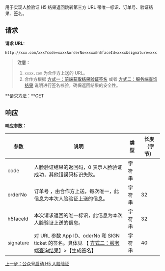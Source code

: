 用于实现人脸验证 H5 结果返回跳转第三方 URL 带唯一标识、订单号、验证结果、签名。

## 请求

**请求 URL:** 

```
http://xxx.com/xxx?code=xxxx&orderNo=xxxx&h5faceId=xxxx&signature=xxx
```

>**注意：**
>    1. `xxxx.com` 为合作方上送的 URL。
>    2. 合作方根据 [方式一：前端获取结果验证签名](/document/product/655/13835) 或者 [方式二：服务端查询结果](/document/product/655/13836) 说明进行签名校验，确保返回结果的安全性。

**请求方法：**GET

## 响应

**响应参数：**

| 参数        | 说明                                       | 类型   | 长度（字节） |
| --------- | ---------------------------------------- | ---- | ------ |
| code      | 人脸验证结果的返回码，0 表示人脸验证成功，其他错误码标识失败。         | 字符串  |        |
| orderNo   | 订单号 ，由合作方上送，每次唯一，此信息为本次人脸验证上送的信息。        | 字符串  | 32     |
| h5faceId  | 本次请求返回的唯一标识，此信息为本次人脸验证上送的信息。             | 字符串  | 32     |
| signature | 对 URL 参数 App ID、oderNo 和 SIGN ticket 的签名。具体见  【 [方式二：服务端查询结果](/document/product/655/13836)】>【生成签名】 | 字符串  | 40     |

[上一步：公众号启动 H5 人脸验证](/document/product/655/13828)
